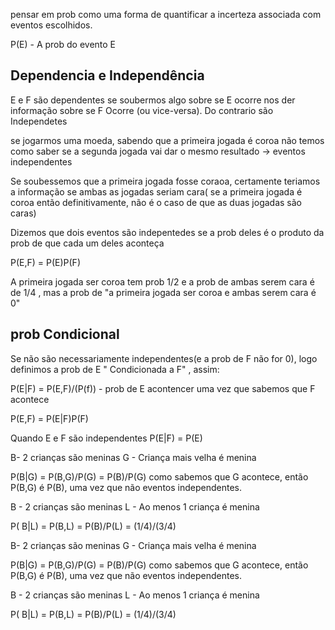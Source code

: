 pensar em prob como uma forma de quantificar a incerteza associada com eventos escolhidos.

P(E) - A prob do evento E

## Dependencia e Independência

E e F são dependentes se soubermos algo sobre se E ocorre nos der informação sobre se F Ocorre (ou vice-versa). Do contrario são Independetes

se jogarmos uma moeda, sabendo que a primeira jogada é coroa não temos como saber se a segunda jogada vai dar o mesmo resultado -> eventos independentes

Se soubessemos que a primeira jogada fosse coraoa, certamente teriamos a informação se ambas as jogadas seriam cara( se a primeira jogada é 
coroa então definitivamente, não é o caso de que as duas jogadas são caras)

Dizemos que dois eventos são indepentedes se a prob deles é o produto da prob de que cada um deles aconteça

P(E,F) = P(E)P(F)

A primeira jogada ser coroa tem prob 1/2 e a prob de ambas serem cara é de 1/4 , mas a prob de "a primeira jogada ser coroa e ambas serem cara é 0"

## prob Condicional

Se não são necessariamente independentes(e a prob de F não for 0), logo definimos a prob de E " Condicionada a F" , assim:

P(E|F) = P(E,F)/(P(f)) - prob de E acontencer uma vez que sabemos que F acontece

P(E,F) = P(E|F)P(F)

Quando E e F são independentes
P(E|F) = P(E)

B- 2 crianças são meninas
G - Criança mais velha é menina

P(B|G) = P(B,G)/P(G) = P(B)/P(G)
como sabemos que G acontece, então P(B,G) é P(B), uma vez que não eventos independentes. 

B - 2 crianças são meninas
L - Ao menos 1 criança é menina

P( B|L) = P(B,L) = P(B)/P(L) = (1/4)/(3/4)

B- 2 crianças são meninas
G - Criança mais velha é menina

P(B|G) = P(B,G)/P(G) = P(B)/P(G)
como sabemos que G acontece, então P(B,G) é P(B), uma vez que não eventos independentes. 

B - 2 crianças são meninas
L - Ao menos 1 criança é menina

P( B|L) = P(B,L) = P(B)/P(L) = (1/4)/(3/4)



